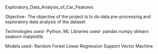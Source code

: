 Exploratory_Data_Analysis_of_Car_Features

Objective- The objective of the project is to do data pre-processing and exploratory data analysis
of the dataset

Technologies used- Python, ML
       Libraries used- 
                     pandas 
                     numpy
                     sklearn
                     seaborn 
                     matplotlib


Models used- Random Forest 
             Linear Regression
             Support Vector Machine
             

